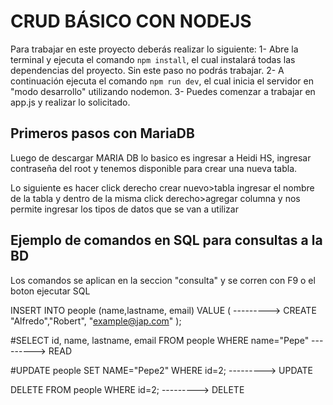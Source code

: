 # CRUD BÁSICO CON NODEJS

Para trabajar en este proyecto deberás realizar lo siguiente:
1- Abre la terminal y ejecuta el comando `npm install`, el cual instalará todas las dependencias del proyecto. Sin este paso no podrás trabajar.
2- A continuación ejecuta el comando `npm run dev`, el cual inicia el servidor en "modo desarrollo" utilizando nodemon.
3- Puedes comenzar a trabajar en app.js y realizar lo solicitado.

## Primeros pasos con MariaDB
Luego de descargar MARIA DB lo basico es ingresar a Heidi HS, ingresar contraseña del root y tenemos disponible para crear una nueva tabla.

Lo siguiente es hacer click derecho crear nuevo>tabla ingresar el nombre de la tabla y dentro de la misma click derecho>agregar columna y nos permite ingresar los tipos de datos que se van a utilizar

## Ejemplo de comandos en SQL para consultas a la BD

Los comandos se aplican en la seccion "consulta" y se corren con F9 o el boton ejecutar SQL

INSERT INTO people (name,lastname, email) VALUE (               ---------> CREATE
"Alfredo","Robert", "example@jap.com"
);

#SELECT id, name, lastname, email FROM people WHERE name="Pepe" ---------> READ

#UPDATE people SET NAME="Pepe2" WHERE id=2;                     ---------> UPDATE

DELETE FROM people WHERE id=2;                                  ---------> DELETE
